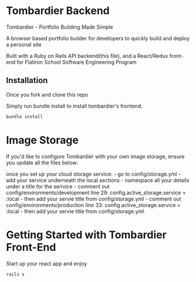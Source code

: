 # Tombardier Backend

Tombardier - Portfolio Building Made Simple

A browser based portfolio builder for developers to quickly build and deploy a personal site


Built with a Ruby on Rails API backend(this file), and a React/Redux front-end for Flatiron School Software Engineering Program


## Installation

Once you fork and clone this repo

Simply run bundle install to install tombardier's frontend.

```bash
bundle install
```

# Image Storage

If you'd like to configure Tombardier with your own image storage, ensure you update all the files below:

once you set up your cloud storage service:
    - go to config/storage.yml 
        - add your service underneath the local sections
        - namespace all your details under a title for the serivice
    - comment out config/environments/development
        line 29:
              config.active_storage.service = :local
        - then add your servie title from config/storage.yml
    - comment out config/environments/production
        line 33:
              config.active_storage.service = :local
        - then add your servie title from config/storage.yml

# Getting Started with Tombardier Front-End

Start up your react app and enjoy

```bash
rails s
```



